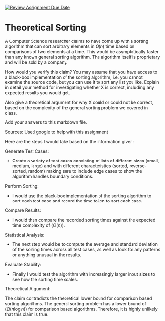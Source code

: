 [![Review Assignment Due Date](https://classroom.github.com/assets/deadline-readme-button-24ddc0f5d75046c5622901739e7c5dd533143b0c8e959d652212380cedb1ea36.svg)](https://classroom.github.com/a/9YUeXH71)
# Theoretical Sorting

A Computer Science researcher claims to have come up with a sorting algorithm
that can sort arbitrary elements in $O(n)$ time based on comparisons of two
elements at a time. This would be asymptotically faster than any known general
sorting algorithm. The algorithm itself is proprietary and will be sold by a
company.

How would you verify this claim? You may assume that you have access to a
black-box implementation of the sorting algorithm, i.e. you cannot examine the
source code, but you can use it to sort any list you like. Explain in detail
your method for investigating whether X is correct, including any expected
results you would get.

Also give a theoretical argument for why X could or could not be correct, based
on the complexity of the general sorting problem we covered in class.

Add your answers to this markdown file.

Sources: Used google to help with this assignment

Here are the steps I would take based on the information given:

Generate Test Cases:

   - Create a variety of test cases consisting of lists of different sizes (small, medium, large) and with different characteristics (sorted, reverse-sorted, random) making sure to include edge cases to show the algorithm handles boundary conditions.

Perform Sorting:

   - I would use the black-box implementation of the sorting algorithm to sort each test case and record the time taken to sort each case.

Compare Results:

   - I would then compare the recorded sorting times against the expected time complexity of $( O(n) )$.

Statistical Analysis:

   - The next step would be to compute the average and standard deviation of the sorting times across all test cases, as well as look for any patterns or anything unusual in the results.

Evaluate Stability:

   - Finally I would test the algorithm with increasingly larger input sizes to see how the sorting time scales.


Theoretical Argument:

The claim contradicts the theoretical lower bound for comparison based sorting algorithms. The general sorting problem has a lower bound of $( \Omega(n \log n) )$ for comparison based algorithms. Therefore, it is highly unlikely that this claim is true. 
